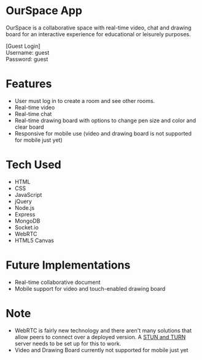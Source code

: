# OurSpace App

OurSpace is a collaborative space with real-time video, chat and drawing board for an interactive experience for educational or leisurely purposes.

[Guest Login]  
Username: guest  
Password: guest  

# Features

* User must log in to create a room and see other rooms.
* Real-time video
* Real-time chat
* Real-time drawing board with options to change pen size and color and clear board
* Responsive for mobile use (video and drawing board is not supported for mobile just yet)

# Tech Used

* HTML
* CSS
* JavaScript
* jQuery
* Node.js
* Express
* MongoDB
* Socket.io
* WebRTC
* HTML5 Canvas

# Future Implementations

* Real-time collaborative document
* Mobile support for video and touch-enabled drawing board

# Note

* WebRTC is fairly new technology and there aren't many solutions that allow peers to connect over a deployed version. A [STUN and TURN](https://www.twilio.com/docs/api/stun-turn/faq) server needs to be set up for this to work.
* Video and Drawing Board currently not supported for mobile just yet
